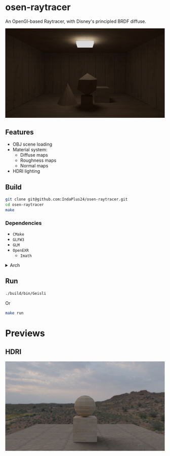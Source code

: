 # osen-raytracer

An OpenGl-based Raytracer, with Disney's principled BRDF diffuse.

![preview](./preview.png)

## Features

- OBJ scene loading
- Material system:
    - Diffuse maps
    - Roughness maps
    - Normal maps
- HDRI lighting

## Build

```bash
git clone git@github.com:IndaPlus24/osen-raytracer.git
cd osen-raytracer
make
```

### Dependencies

- `CMake`
- `GLFW3`
- `GLM`
- `OpenEXR`
    - `Imath`

<details>
<summary>Arch</summary>

```bash
sudo pacman -S cmake glfw glm openexr imath
```

</details>

## Run

```bash
./build/bin/Geisli
```

Or 

```bash
make run
```

# Previews

## HDRI

![hdri-preview](./hdri-preview.png)
